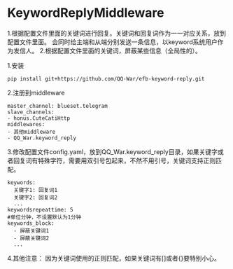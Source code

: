 # KeywordReplyMiddleware
1.根据配置文件里面的关键词进行回复。关键词和回复词作为一一对应关系，放到配置文件里面。
会同时给主端和从端分别发送一条信息，以keyword系统用户作为发信人。
2.根据配置文件里面的关键词，屏蔽某些信息（全局性的）。

1.安装

```pip install git+https://github.com/QQ-War/efb-keyword-reply.git```

2.注册到middleware

```
master_channel: blueset.telegram
slave_channels:
- honus.CuteCatiHttp
middlewares:
- 其他middleware
- QQ_War.keyword_reply
```

3.修改配置文件config.yaml，放到QQ_War.keyword_reply目录，如果关键字或者回复词有特殊字符，需要用双引号包起来，不然不用引号，关键词支持正则匹配。

```
keywords:
  关键字1: 回复词1
  关键字2: 回复词2
  ...
keywordsrepeattime: 5
#单位分钟，不设置默认为1分钟
keywords_block:
  - 屏蔽关键词1
  - 屏蔽关键词2
  ...
```

4.其他注意：
因为关键词使用的正则匹配，如果关键词有[]或者{}要特别小心。
